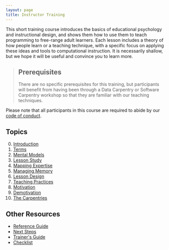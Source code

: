 ```yaml
---
layout: page
title: Instructor Training
---
```

This short training course introduces the basics of educational
psychology and instructional design, and shows them how to use them to
teach programming to free-range adult learners.  Each lesson includes
a theory of how people learn or a teaching technique, with a specific
focus on applying these ideas and tools to computational instruction.
It is necessarily shallow, but we hope it will be useful and convince
you to learn more.

> ## Prerequisites
>
> There are no specific prerequisites for this training,
> but participants will benefit from having been through
> a Data Carpentry or Software Carpentry workshop
> so that they are familiar with our teaching techniques.

Please note that all participants in this course are required to abide
by our [code of conduct](http://software-carpentry.org/conduct.html).

## Topics

0.  [Introduction](01-introduction.html)
1.  [Terms](02-terms.html)
2.  [Mental Models](03-models.html)
3.  [Lesson Study](04-study.html)
4.  [Mapping Expertise](05-expertise.html)
5.  [Managing Memory](06-memory.html)
6.  [Lesson Design](07-design.html)
7.  [Teaching Practices](08-practices.html)
8.  [Motivation](09-motivation.html)
9.  [Demotivation](10-demotivation.html)
10.  [The Carpentries](11-carpentries.html)


## Other Resources

*   [Reference Guide](reference.html)
*   [Next Steps](discussion.html)
*   [Trainer's Guide](trainers.html)
*   [Checklist](checklist.html)
